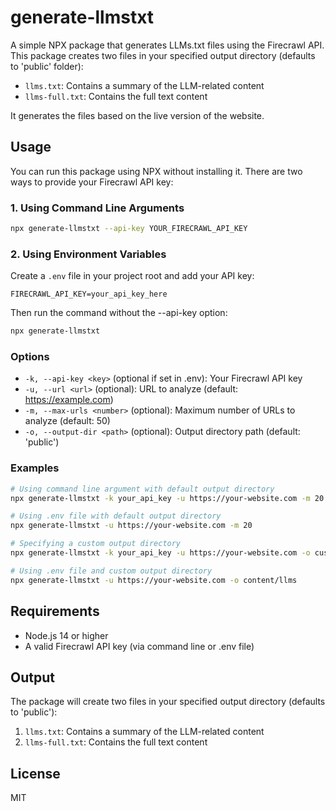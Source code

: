 # generate-llmstxt

A simple NPX package that generates LLMs.txt files using the Firecrawl API. This package creates two files in your specified output directory (defaults to 'public' folder):
- `llms.txt`: Contains a summary of the LLM-related content
- `llms-full.txt`: Contains the full text content

It generates the files based on the live version of the website.

## Usage

You can run this package using NPX without installing it. There are two ways to provide your Firecrawl API key:

### 1. Using Command Line Arguments

```bash
npx generate-llmstxt --api-key YOUR_FIRECRAWL_API_KEY
```

### 2. Using Environment Variables

Create a `.env` file in your project root and add your API key:

```env
FIRECRAWL_API_KEY=your_api_key_here
```

Then run the command without the --api-key option:

```bash
npx generate-llmstxt
```

### Options

- `-k, --api-key <key>` (optional if set in .env): Your Firecrawl API key
- `-u, --url <url>` (optional): URL to analyze (default: https://example.com)
- `-m, --max-urls <number>` (optional): Maximum number of URLs to analyze (default: 50)
- `-o, --output-dir <path>` (optional): Output directory path (default: 'public')

### Examples

```bash
# Using command line argument with default output directory
npx generate-llmstxt -k your_api_key -u https://your-website.com -m 20

# Using .env file with default output directory
npx generate-llmstxt -u https://your-website.com -m 20

# Specifying a custom output directory
npx generate-llmstxt -k your_api_key -u https://your-website.com -o custom/path/to/output

# Using .env file and custom output directory
npx generate-llmstxt -u https://your-website.com -o content/llms
```

## Requirements

- Node.js 14 or higher
- A valid Firecrawl API key (via command line or .env file)

## Output

The package will create two files in your specified output directory (defaults to 'public'):

1. `llms.txt`: Contains a summary of the LLM-related content
2. `llms-full.txt`: Contains the full text content

## License

MIT 
